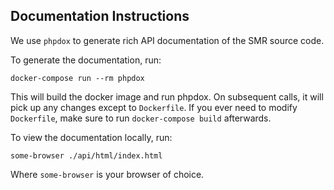 Documentation Instructions
--------------------------
We use `phpdox` to generate rich API documentation of the SMR source code.

To generate the documentation, run:

```
docker-compose run --rm phpdox
```

This will build the docker image and run phpdox. On subsequent calls, it
will pick up any changes except to `Dockerfile`. If you ever need to modify
`Dockerfile`, make sure to run `docker-compose build` afterwards.

To view the documentation locally, run:

```
some-browser ./api/html/index.html
```

Where `some-browser` is your browser of choice.
